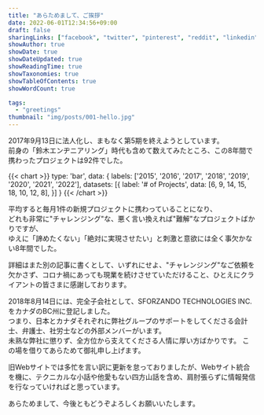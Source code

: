 ```yaml
---
title: "あらためまして、ご挨拶"
date: 2022-06-01T12:34:56+09:00
draft: false
sharingLinks: ["facebook", "twitter", "pinterest", "reddit", "linkedin", "email"]
showAuthor: true
showDate: true
showDateUpdated: true
showReadingTime: true
showTaxonomies: true
showTableOfContents: true
showWordCount: true

tags:
  - "greetings"
thumbnail: "img/posts/001-hello.jpg"
---
```


2017年9月13日に法人化し、まもなく第5期を終えようとしています。  
前身の「鈴木エンヂニアリング」時代も含めて数えてみたところ、この8年間で携わったプロジェクトは92件でした。

{{< chart >}}
type: 'bar',
data: {
  labels: ['2015', '2016', '2017', '2018', '2019', '2020', '2021', '2022'],
  datasets: [{
    label: '# of Projects',
    data: [6, 9, 14, 15, 18, 10, 12, 8],
  }]
}
{{< /chart >}}

平均すると毎月1件の新規プロジェクトに携わっていることになり、  
どれも非常に"チャレンジング"な、悪く言い換えれば"難解"なプロジェクトばかりですが、  
ゆえに「諦めたくない」「絶対に実現させたい」と刺激と意欲には全く事欠かない8年間でした。

詳細はまた別の記事に書くとして、いずれにせよ、"チャレンジング"なご依頼を欠かさず、コロナ禍にあっても現業を続けさせていただけること、ひとえにクライアントの皆さまに感謝しております。

2018年8月14日には、完全子会社として、SFORZANDO TECHNOLOGIES INC.をカナダのBC州に登記しました。  
つまり、日本とカナダそれぞれに弊社グループのサポートをしてくださる会計士、弁護士、社労士などの外部メンバーがいます。  
未熟な弊社に懲りず、全方位から支えてくださる人情に厚い方ばかりです。
この場を借りてあらためて御礼申し上げます。

旧Webサイトでは多忙を言い訳に更新を怠っておりましたが、Webサイト統合を機に、テクニカルな小話や他愛もない四方山話を含め、肩肘張らずに情報発信を行なっていければと思っています。

あらためまして、今後ともどうぞよろしくお願いいたします。
